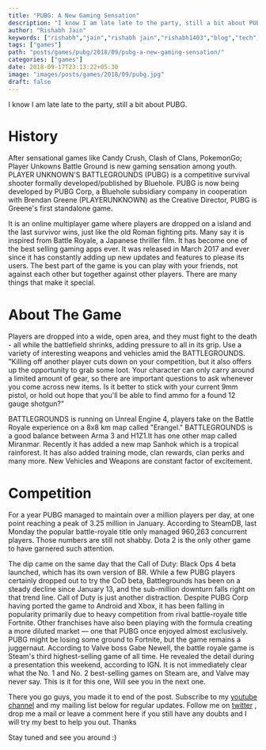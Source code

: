 ```yaml
---
title: "PUBG: A New Gaming Sensation"
description: "I know I am late late to the party, still a bit about PUBG."
author: "Rishabh Jain"
keywords: ["rishabh","jain","rishabh jain","rishabh1403","blog","tech","technology","games","pubg","fortnite"]
tags: ["games"]
path: "posts/games/pubg/2018/09/pubg-a-new-gaming-sensation/"
categories: ["games"]
date: 2018-09-17T23:13:22+05:30
image: "images/posts/games/2018/09/pubg.jpg"
draft: false
---
```

I know I am late late to the party, still a bit about PUBG.
<!--more-->

# History

After sensational games like Candy Crush, Clash of Clans, PokemonGo; Player Unkowns Battle Ground is new gaming sensation among youth. PLAYER UNKNOWN'S BATTLEGROUNDS (PUBG) is a competitive survival shooter formally developed/published by Bluehole. PUBG is now being developed by PUBG Corp, a Bluehole subsidiary company in cooperation with Brendan Greene (PLAYERUNKNOWN) as the Creative Director, PUBG is Greene's first standalone game.

It is an online multiplayer game where players are dropped on a island and the last survivor wins, just like the old Roman fighting pits. Many say it is inspired from Battle Royale, a Japanese thriller film. It has become one of the best selling gaming apps ever. It was released in March 2017 and ever since it has constantly adding up new updates and features to please its users. The best part of the game is you can play with your friends, not against each other but together against other players. There are many things that make it special.

# About The Game

Players are dropped into a wide, open area, and they must fight to the death - all while the battlefield shrinks, adding pressure to all in its grip. Use a variety of interesting weapons and vehicles amid the BATTLEGROUNDS. "Killing off another player cuts down on your competition, but it also offers up the opportunity to grab some loot. Your character can only carry around a limited amount of gear, so there are important questions to ask whenever you come across new items. Is it better to stick with your current 9mm pistol, or hold out hope that you'll be able to find ammo for a found 12 gauge shotgun?"

BATTLEGROUNDS is running on Unreal Engine 4, players take on the Battle Royale experience on a 8x8 km map called "Erangel." BATTLEGROUNDS is a good balance between Arma 3 and H1Z1.It has one other map called Miranmar. Recently it has added a new map Sanhok which is a tropical rainforest. It has also added training mode, clan rewards, clan perks and many more. New Vehicles and Weapons are constant factor of excitement.

# Competition

For a year PUBG managed to maintain over a million players per day, at one point reaching a peak of 3.25 million in January. According to SteamDB, last Monday the popular battle-royale title only managed 960,263 concurrent players. Those numbers are still not shabby. Dota 2 is the only other game to have garnered such attention.

The dip came on the same day that the Call of Duty: Black Ops 4 beta launched, which has its own version of BR. While a few PUBG players certainly dropped out to try the CoD beta, Battlegrounds has been on a steady decline since January 13, and the sub-million downturn falls right on that trend line. Call of Duty is just another distraction. Despite PUBG Corp having ported the game to Android and Xbox, it has been falling in popularity primarily due to heavy competition from rival battle-royale title Fortnite. Other franchises have also been playing with the formula creating a more diluted market — one that PUBG once enjoyed almost exclusively. PUBG might be losing some ground to Fortnite, but the game remains a juggernaut. According to Valve boss Gabe Newell, the battle royale game is Steam's third highest-selling game of all time. He revealed the detail during a presentation this weekend, according to IGN. It is not immediately clear what the No. 1 and No. 2 best-selling games on Steam are, and Valve may never say. This is it for this one, Will see you in the next one.

There you go guys, you made it to end of the post. Subscribe to my [youtube channel](https://www.youtube.com/channel/UC4syrEYE9_fzeVBajZIyHlA) and my mailing list below for regular updates. Follow me on [twitter](https://www.twitter.com/rishabhjain1403) , drop me a mail or leave a comment here if you still have any doubts and I will try my best to help you out. Thanks

Stay tuned and see you around :)
